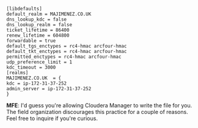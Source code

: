 ```
[libdefaults]
default_realm = MAJIMENEZ.CO.UK 
dns_lookup_kdc = false
dns_lookup_realm = false
ticket_lifetime = 86400
renew_lifetime = 604800
forwardable = true
default_tgs_enctypes = rc4-hmac arcfour-hmac
default_tkt_enctypes = rc4-hmac arcfour-hmac
permitted_enctypes = rc4-hmac arcfour-hmac
udp_preference_limit = 1
kdc_timeout = 3000
[realms]
MAJIMENEZ.CO.UK  = {
kdc = ip-172-31-37-252
admin_server = ip-172-31-37-252
}
```
**MFE**: I'd guess you're allowing Cloudera Manager to write the file for you. The field organization discourages this practice for a couple of reasons. Feel free to inquire if you're curious.
